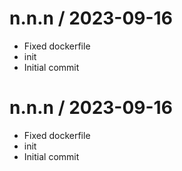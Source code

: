 
n.n.n / 2023-09-16
==================

  * Fixed dockerfile
  * init
  * Initial commit

n.n.n / 2023-09-16
==================

  * Fixed dockerfile
  * init
  * Initial commit

